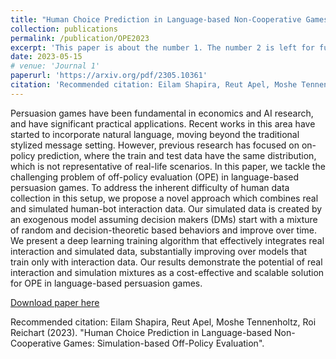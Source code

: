 ```yaml
---
title: "Human Choice Prediction in Language-based Non-Cooperative Games: Simulation-based Off-Policy Evaluation"
collection: publications
permalink: /publication/OPE2023
excerpt: 'This paper is about the number 1. The number 2 is left for future work.'
date: 2023-05-15
# venue: 'Journal 1'
paperurl: 'https://arxiv.org/pdf/2305.10361'
citation: 'Recommended citation: Eilam Shapira, Reut Apel, Moshe Tennenholtz, Roi Reichart (2023). "Human Choice Prediction in Language-based Non-Cooperative Games: Simulation-based Off-Policy Evaluation".'
---
```


Persuasion games have been fundamental in economics and AI research, and
have significant practical applications. Recent works in this area have started
to incorporate natural language, moving beyond the traditional stylized message
setting. However, previous research has focused on on-policy prediction, where the
train and test data have the same distribution, which is not representative of real-life
scenarios. In this paper, we tackle the challenging problem of off-policy evaluation
(OPE) in language-based persuasion games. To address the inherent difficulty of
human data collection in this setup, we propose a novel approach which combines
real and simulated human-bot interaction data. Our simulated data is created by an
exogenous model assuming decision makers (DMs) start with a mixture of random
and decision-theoretic based behaviors and improve over time. We present a deep
learning training algorithm that effectively integrates real interaction and simulated
data, substantially improving over models that train only with interaction data. Our
results demonstrate the potential of real interaction and simulation mixtures as a
cost-effective and scalable solution for OPE in language-based persuasion games.

[Download paper here](https://arxiv.org/pdf/2305.10361.pdf)

Recommended citation: Eilam Shapira, Reut Apel, Moshe Tennenholtz, Roi Reichart (2023). "Human Choice Prediction in Language-based Non-Cooperative Games: Simulation-based Off-Policy Evaluation".
